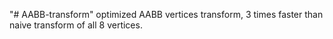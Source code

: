 "# AABB-transform"
optimized AABB vertices transform, 3 times faster than naive transform of all 8 vertices.
